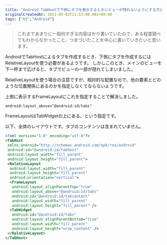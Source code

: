 ```yaml
---
title: "Android TabHostで下側にタブを表示するときにビューが隠れないようにする方法"
originalCreatedAt: 2011-05-03T11:53:00.002+09:00
tags: ["UI","Android"]
---
```

> これまであまりに一般的すぎる内容ばかり書いていたので、ある程度調べてもわからなかったこと、つまづいたことを中心に書いていきたいと思います。
<!--more-->
AndroidでTabHostによるタブを作成するとき、下側にタブを作成するにはRelativeLayoutを使う必要があるようです。
しかしこのとき、メインのビューを下一杯まで広げると、タブでビューの一部が隠れてしまいました。

RelativeLayoutを使う場合の注意ですが、相対的な配置なので、他の要素とどのような位置関係にあるのかを指定しなくてならないようです。

上側に表示するFrameLayoutにこれを指定することで解決しました。

```
android:layout_above="@android:id/tabs"
```

FrameLayoutはTabWidgetの上にある、という指定です。

以下、全体のレイアウトです。タブのコンテンツは含まれていません。

```xml
<?xml version="1.0" encoding="utf-8"?>
<TabHost
 xmlns:android="http://schemas.android.com/apk/res/android"
 android:id="@android:id/tabhost"
 android:layout_width="fill_parent"
 android:layout_height="fill_parent">
 <RelativeLayout
  android:layout_width="fill_parent"
  android:layout_height="fill_parent"
  android:orientation="vertical">
  <FrameLayout
   android:layout_alignParentTop="true"
   android:layout_above="@android:id/tabs"
   android:id="@android:id/tabcontent"
   android:layout_width="fill_parent"
   android:layout_height="fill_parent" />
  <TabWidget
   android:id="@android:id/tabs"
   android:layout_alignParentBottom="true"
   android:layout_width="fill_parent"
   android:layout_height="wrap_content" />
 </RelativeLayout>
</TabHost>
```

